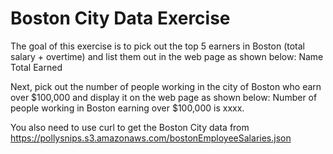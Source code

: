 # Boston City Data Exercise

The goal of this exercise is to pick out the top 5 earners in Boston (total salary + overtime) and list them out in the web page as shown below:
Name     Total Earned 

Next, pick out the number of people working in the city of Boston who earn over $100,000 and display it on the web page as shown below: 
Number of people working in Boston earning over $100,000 is xxxx.

You also need to use curl to get the Boston City data from https://pollysnips.s3.amazonaws.com/bostonEmployeeSalaries.json

